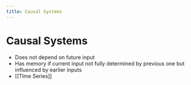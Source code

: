 ```yaml
---
title: Causal Systems
---
```


# Causal Systems
- Does not depend on future input
- Has memory if current input not fully determined by previous one but influenced by earlier inputs
- [[TIme Series]]






















